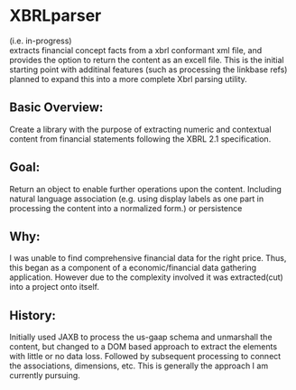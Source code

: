 # XBRLparser

(i.e. in-progress)\
extracts financial concept facts from a xbrl conformant xml file, and provides the option to return the content as an excell file.  This is the initial starting point with additinal features (such as processing the linkbase refs) planned to expand this into a more complete Xbrl parsing utility.

## Basic Overview:
Create a library with the purpose of extracting numeric and contextual content from financial statements following the XBRL 2.1 specification.

## Goal:
Return an object to enable further operations upon the content. Including natural language association (e.g. using display labels as one part in processing the content into a normalized form.) or persistence

## Why:
I was unable to find comprehensive financial data for the right price.  Thus, this began as a component of a economic/financial data gathering application. However due to the complexity involved it was extracted(cut) into a project onto itself.

## History:
Initially used JAXB to process the us-gaap schema and unmarshall the content, but changed to a DOM based approach to extract the elements with little or no data loss.  Followed by subsequent processing to connect the associations, dimensions, etc. This is generally the approach I am currently pursuing.
